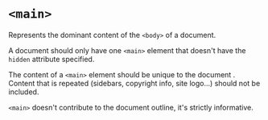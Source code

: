 # `<main>`

Represents the dominant content of the `<body>` of a document.

A document should only have one `<main>` element that doesn't have the `hidden` attribute specified. 

The content of a `<main>` element should be unique to the document .
Content that is repeated (sidebars, copyright info, site logo...) should not be included.

`<main>` doesn't contribute to the document outline, it's strictly informative. 

